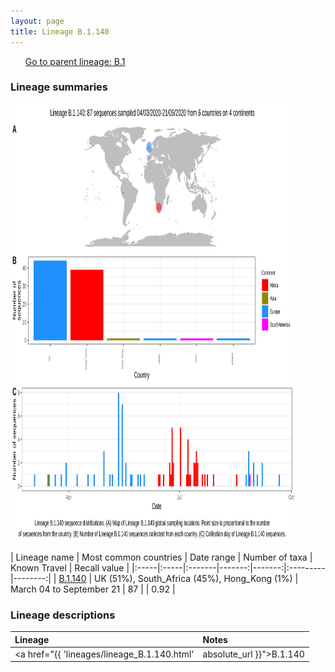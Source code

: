 ```yaml
---
layout: page
title: Lineage B.1.140
---
```




<p>
<ul class="actions small">
	 <a href="{{ 'lineages/lineage_B.1.html' | absolute_url }}" class="button special fit">Go to parent lineage: B.1</a>
</ul>
</p>
<h3> Lineage summaries</h3>

<img src="../assets/images/B.1.140.svg" alt="B.1.140 lineage summary figure" width="90%" height="700px" />


| Lineage name | Most common countries | Date range | Number of taxa | Known Travel | Recall value |
|:-----|:-----|:-------|-------:|-------:|:---------|--------:|
| <a href="{{ 'lineages/lineage_B.1.140.html' | absolute_url }}">B.1.140</a> | UK (51%), South_Africa (45%), Hong_Kong (1%) | March 04 to September 21 | 87 |  | 0.92 |

<h3>Lineage descriptions</h3>

| Lineage | Notes |
|:-----|:-----|
| <a href="{{ 'lineages/lineage_B.1.140.html' | absolute_url }}">B.1.140</a> | South African/ English lineage |

